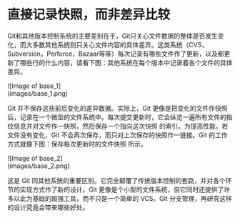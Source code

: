 # 直接记录快照，而非差异比较

Git和其他版本控制系统的主要差别在于，Git只关心文件数据的整体是否发生变化，而大多数其他系统则只关心文件内容的具体差异。这类系统（CVS，Subversion，Perforce，Bazaar等等）每次记录有哪些文件作了更新，以及都更新了哪些行的什么内容，请看下图：其他系统在每个版本中记录着各个文件的具体差异。

![Image of base_1]		
(images/base_1.png)

Git 并不保存这些前后变化的差异数据。实际上，Git 更像是把变化的文件作快照后，记录在一个微型的文件系统中。每次提交更新时，它会纵览一遍所有文件的指纹信息并对文件作一快照，然后保存一个指向这次快照 的索引。为提高性能，若文件没有变化，Git 不会再次保存，而只对上次保存的快照作一链接。Git 的工作方式就像下图：保存每次更新时的文件快照 所示。

![Image of base_2]		
(images/base_2.png)

这是 Git 同其他系统的重要区别。它完全颠覆了传统版本控制的套路，并对各个环节的实现方式作了新的设计。Git 更像是个小型的文件系统，但它同时还提供了许多以此为基础的超强工具，而不只是一个简单的 VCS。Git 分支管理，再研究这样的设计究竟会带来哪些好处。
